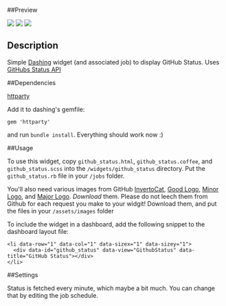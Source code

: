 ##Preview

![](http://i.imgur.com/TVEgvie.png)
![](http://i.imgur.com/Du2Bgts.png)
![](http://i.imgur.com/q6dVN4j.png)

## Description

Simple [Dashing](http://shopify.github.com/dashing) widget (and associated job) to display GitHub Status. Uses [GitHubs Status API](https://status.github.com/)

##Dependencies

[httparty](http://rubygems.org/gems/httparty)

Add it to dashing's gemfile:

    gem 'httparty'
    
and run `bundle install`. Everything should work now :)

##Usage

To use this widget, copy `github_status.html`, `github_status.coffee`, and `github_status.scss` into the `/widgets/github_status` directory. Put the `github_status.rb` file in your `/jobs` folder.

You'll also need various images from GitHub [InvertoCat](https://status.github.com/images/invertocat.png), [Good Logo](https://status.github.com/images/logo-good.png), [Minor Logo](https://status.github.com/images/logo-minor.png), and [Major Logo](https://status.github.com/images/logo-major.png).  *Download* them. Please do not leech them from Github for each request you make to your widgit! Download them, and put the files in your `/assets/images` folder

To include the widget in a dashboard, add the following snippet to the dashboard layout file:

    <li data-row="1" data-col="1" data-sizex="1" data-sizey="1">
      <div data-id="github_status" data-view="GithubStatus" data-title="GitHub Status"></div>
    </li>

##Settings

Status is fetched every minute, which maybe a bit much. You can change that by editing the job schedule.